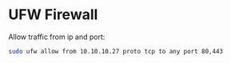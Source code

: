 # UFW Firewall

Allow traffic from ip and port:

```bash
sudo ufw allow from 10.10.10.27 proto tcp to any port 80,443
```
